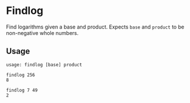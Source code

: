 # Findlog
Find logarithms given a base and product. 
Expects `base` and `product` to be non-negative whole numbers.

## Usage
```
usage: findlog [base] product
```

``` 
findlog 256
8
```

``` 
findlog 7 49
2
```
